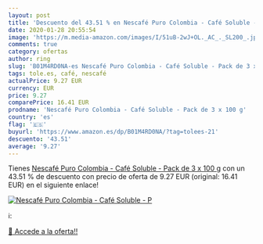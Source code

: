 ```yaml
---
layout: post
title: 'Descuento del 43.51 % en Nescafé Puro Colombia - Café Soluble - P'
date: 2020-01-28 20:55:54
image: 'https://m.media-amazon.com/images/I/51uB-2wJ+OL._AC_._SL200_.jpg'
comments: true
category: ofertas
author: ring
slug: 'B01M4RD0NA-es Nescafé Puro Colombia - Café Soluble - Pack de 3 x 100 g'
tags: tole.es, café, nescafé
actualPrice: 9.27 EUR
currency: EUR
price: 9.27
comparePrice: 16.41 EUR
prodname: 'Nescafé Puro Colombia - Café Soluble - Pack de 3 x 100 g'
country: 'es'
flag: '🇪🇸'
buyurl: 'https://www.amazon.es/dp/B01M4RD0NA/?tag=tolees-21'
descuento: '43.51'
average: '9.27'
---
```


Tienes [Nescafé Puro Colombia - Café Soluble - Pack de 3 x 100 g](https://www.amazon.es/dp/B01M4RD0NA/?tag=tolees-21) con un 43.51 % de descuento con precio de oferta de 9.27 EUR (original: 16.41 EUR) en el siguiente enlace!

[![Nescafé Puro Colombia - Café Soluble - P](https://m.media-amazon.com/images/I/51uB-2wJ+OL._AC_._SL200_.jpg)](https://www.amazon.es/dp/B01M4RD0NA/?tag=tolees-21)

ℹ️:


[🛒 Accede a la oferta!!](https://www.amazon.es/dp/B01M4RD0NA/?tag=tolees-21)
